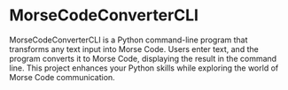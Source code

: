 # MorseCodeConverterCLI
MorseCodeConverterCLI is a Python command-line program that transforms any text input into Morse Code. Users enter text, and the program converts it to Morse Code, displaying the result in the command line. This project enhances your Python skills while exploring the world of Morse Code communication.
